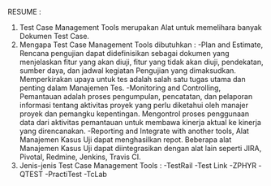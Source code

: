 RESUME : 

1. Test Case Management Tools merupakan Alat untuk memelihara banyak Dokumen Test Case. 
2. Mengapa Test Case Management Tools dibutuhkan :
-Plan and Estimate, Rencana pengujian dapat didefinisikan sebagai dokumen yang menjelaskan fitur yang akan diuji, fitur yang tidak akan diuji, pendekatan, sumber daya, dan jadwal kegiatan Pengujian yang dimaksudkan.
Memperkirakan upaya untuk tes adalah salah satu tugas utama dan penting dalam Manajemen Tes.
-Monitoring and Controlling, Pemantauan adalah proses pengumpulan, pencatatan, dan pelaporan informasi tentang aktivitas proyek yang perlu diketahui oleh manajer proyek dan pemangku kepentingan.
Mengontrol proses penggunaan data dari aktivitas pemantauan untuk membawa kinerja aktual ke kinerja yang direncanakan.
-Reporting and Integrate with another tools, Alat Manajemen Kasus Uji dapat menghasilkan repot.
Beberapa alat Manajemen Kasus Uji dapat diintegrasikan dengan alat lain seperti JIRA, Pivotal, Redmine, Jenkins, Travis CI.
3. Jenis-jenis Test Case Management Tools :
-TestRail
-Test Link 
-ZPHYR
-QTEST
-PractiTest
-TcLab
